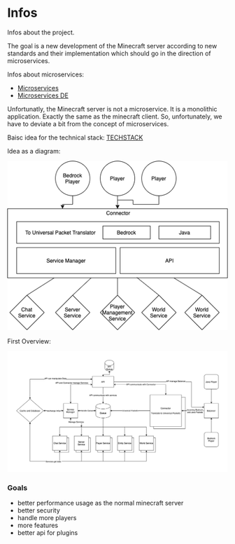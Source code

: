 # Infos
Infos about the project.

The goal is a new development of the Minecraft server according to new standards and their implementation which should go in the direction of microservices.

Infos about microservices:

- [Microservices](https://en.wikipedia.org/wiki/Microservices)
- [Microservices DE](https://de.wikipedia.org/wiki/Microservices)

Unfortunatly, the Minecraft server is not a microservice. It is a monolithic application. Exactly the same as the minecraft client.
So, unfortunately, we have to deviate a bit from the concept of microservices.

Baisc idea for the technical stack:
[TECHSTACK](./TECHSTACK.md)

Idea as a diagram:

![Idea as a diagram](images/idea.png)


First Overview:

![First Overview](images/overview.png)


### Goals 
+ better performance usage as the normal minecraft server
+ better security
+ handle more players
+ more features
+ better api for plugins
